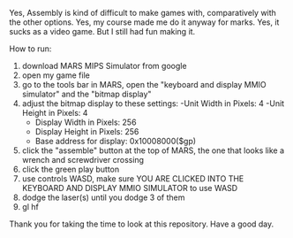 Yes, Assembly is kind of difficult to make games with, comparatively with the other options.
Yes, my course made me do it anyway for marks.
Yes, it sucks as a video game.
But I still had fun making it.

How to run:
1) download MARS MIPS Simulator from google
2) open my game file
3) go to the tools bar in MARS, open the "keyboard and display MMIO simulator"  and the "bitmap display"
4) adjust the bitmap display to these settings:
   -Unit Width in Pixels: 4
   -Unit Height in Pixels: 4
   - Display Width in Pixels: 256
   - Display Height in Pixels: 256
   - Base address for display: 0x10008000($gp)
5) click the "assemble" button at the top of MARS, the one that looks like a wrench and screwdriver crossing
6) click the green play button
7) use controls WASD, make sure YOU ARE CLICKED INTO THE KEYBOARD AND DISPLAY MMIO SIMULATOR to use WASD
8) dodge the laser(s) until you dodge 3 of them
9) gl hf

Thank you for taking the time to look at this repository. Have a good day.

